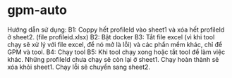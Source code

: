 # gpm-auto
Hướng dẫn sử dụng:
B1: Coppy hết profileId vào sheet1 và xóa hết profileId ở sheet2. (file profileid.xlsx)
B2: Bật docker
B3: Tắt file excel (vì khi tool chạy sẽ xử lý với file excel, để nó mở là lỗi) và các phần mềm khác, chỉ để GPM và tool.
B4: Chạy tool
B5: Khi tool chạy xong hoặc tắt tool để làm việc khác. Những profileId chưa chạy sẽ còn lại ở sheet1. Chạy hoàn thành sẽ xóa khỏi sheet1. Chạy lỗi sẽ chuyển sang sheet2.
